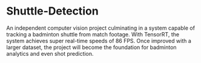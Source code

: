# Shuttle-Detection
An independent computer vision project culminating in a system capable of tracking a badminton shuttle from match footage. With TensorRT, the system achieves super real-time speeds of 86 FPS. Once improved with a larger dataset, the project will become the foundation for badminton analytics and even shot prediction.

